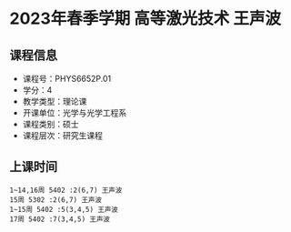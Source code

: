 # 2023年春季学期 高等激光技术 王声波






## 课程信息

- 课程号：PHYS6652P.01
- 学分：4
- 教学类型：理论课
- 开课单位：光学与光学工程系
- 课程类别：硕士
- 课程层次：研究生课程

## 上课时间

```
1~14,16周 5402 :2(6,7) 王声波
15周 5302 :2(6,7) 王声波
1~15周 5402 :5(3,4,5) 王声波
17周 5402 :7(3,4,5) 王声波
```

